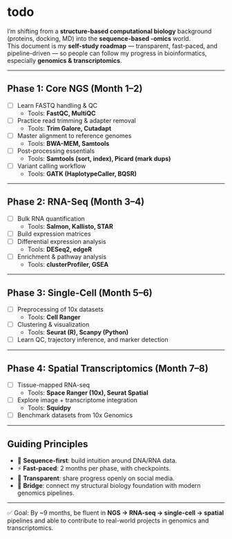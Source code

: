 # todo

I’m shifting from a **structure-based computational biology** background (proteins, docking, MD) into the **sequence-based -omics** world.  
This document is my **self-study roadmap** — transparent, fast-paced, and pipeline-driven — so people can follow my progress in bioinformatics, especially **genomics & transcriptomics**.

---

## Phase 1: Core NGS (Month 1–2)
- [ ] Learn FASTQ handling & QC  
  - Tools: **FastQC, MultiQC**
- [ ] Practice read trimming & adapter removal  
  - Tools: **Trim Galore, Cutadapt**
- [ ] Master alignment to reference genomes  
  - Tools: **BWA-MEM, Samtools**
- [ ] Post-processing essentials  
  - Tools: **Samtools (sort, index), Picard (mark dups)**
- [ ] Variant calling workflow  
  - Tools: **GATK (HaplotypeCaller, BQSR)**

---

## Phase 2: RNA-Seq (Month 3–4)
- [ ] Bulk RNA quantification  
  - Tools: **Salmon, Kallisto, STAR**
- [ ] Build expression matrices  
- [ ] Differential expression analysis  
  - Tools: **DESeq2, edgeR**
- [ ] Enrichment & pathway analysis  
  - Tools: **clusterProfiler, GSEA**

---

## Phase 3: Single-Cell (Month 5–6)
- [ ] Preprocessing of 10x datasets  
  - Tools: **Cell Ranger**
- [ ] Clustering & visualization  
  - Tools: **Seurat (R), Scanpy (Python)**
- [ ] Learn QC, trajectory inference, and marker detection

---

## Phase 4: Spatial Transcriptomics (Month 7–8)
- [ ] Tissue-mapped RNA-seq  
  - Tools: **Space Ranger (10x), Seurat Spatial**
- [ ] Explore image + transcriptome integration  
  - Tools: **Squidpy**
- [ ] Benchmark datasets from 10x Genomics

---

## Guiding Principles
- 🧬 **Sequence-first**: build intuition around DNA/RNA data.  
- ⚡ **Fast-paced**: 2 months per phase, with checkpoints.  
- 🔄 **Transparent**: share progress openly on social media.  
- 🔗 **Bridge**: connect my structural biology foundation with modern genomics pipelines.  

---

✅ Goal: By ~9 months, be fluent in **NGS → RNA-seq → single-cell → spatial** pipelines and able to contribute to real-world projects in genomics and transcriptomics.
